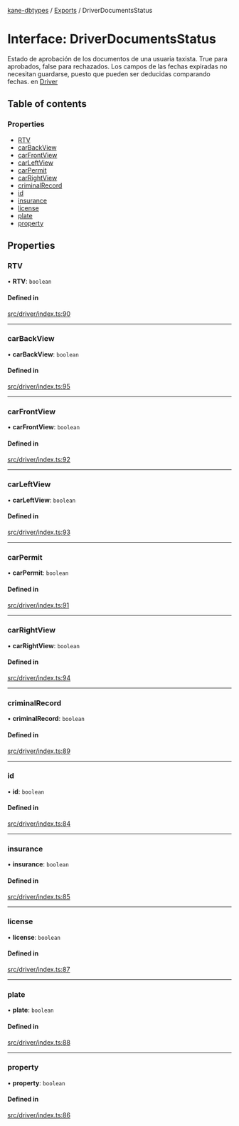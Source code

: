 [kane-dbtypes](../README.md) / [Exports](../modules.md) / DriverDocumentsStatus

# Interface: DriverDocumentsStatus

Estado de aprobación de los documentos de una usuaria taxista.
True para aprobados, false para rechazados.
Los campos de las fechas expiradas no necesitan guardarse, puesto que pueden ser deducidas comparando fechas.
en [Driver](Driver.md)

## Table of contents

### Properties

- [RTV](DriverDocumentsStatus.md#rtv)
- [carBackView](DriverDocumentsStatus.md#carbackview)
- [carFrontView](DriverDocumentsStatus.md#carfrontview)
- [carLeftView](DriverDocumentsStatus.md#carleftview)
- [carPermit](DriverDocumentsStatus.md#carpermit)
- [carRightView](DriverDocumentsStatus.md#carrightview)
- [criminalRecord](DriverDocumentsStatus.md#criminalrecord)
- [id](DriverDocumentsStatus.md#id)
- [insurance](DriverDocumentsStatus.md#insurance)
- [license](DriverDocumentsStatus.md#license)
- [plate](DriverDocumentsStatus.md#plate)
- [property](DriverDocumentsStatus.md#property)

## Properties

### RTV

• **RTV**: `boolean`

#### Defined in

[src/driver/index.ts:90](https://github.com/gatitolabs/kane-dbtypes/blob/0866c8c/src/driver/index.ts#L90)

___

### carBackView

• **carBackView**: `boolean`

#### Defined in

[src/driver/index.ts:95](https://github.com/gatitolabs/kane-dbtypes/blob/0866c8c/src/driver/index.ts#L95)

___

### carFrontView

• **carFrontView**: `boolean`

#### Defined in

[src/driver/index.ts:92](https://github.com/gatitolabs/kane-dbtypes/blob/0866c8c/src/driver/index.ts#L92)

___

### carLeftView

• **carLeftView**: `boolean`

#### Defined in

[src/driver/index.ts:93](https://github.com/gatitolabs/kane-dbtypes/blob/0866c8c/src/driver/index.ts#L93)

___

### carPermit

• **carPermit**: `boolean`

#### Defined in

[src/driver/index.ts:91](https://github.com/gatitolabs/kane-dbtypes/blob/0866c8c/src/driver/index.ts#L91)

___

### carRightView

• **carRightView**: `boolean`

#### Defined in

[src/driver/index.ts:94](https://github.com/gatitolabs/kane-dbtypes/blob/0866c8c/src/driver/index.ts#L94)

___

### criminalRecord

• **criminalRecord**: `boolean`

#### Defined in

[src/driver/index.ts:89](https://github.com/gatitolabs/kane-dbtypes/blob/0866c8c/src/driver/index.ts#L89)

___

### id

• **id**: `boolean`

#### Defined in

[src/driver/index.ts:84](https://github.com/gatitolabs/kane-dbtypes/blob/0866c8c/src/driver/index.ts#L84)

___

### insurance

• **insurance**: `boolean`

#### Defined in

[src/driver/index.ts:85](https://github.com/gatitolabs/kane-dbtypes/blob/0866c8c/src/driver/index.ts#L85)

___

### license

• **license**: `boolean`

#### Defined in

[src/driver/index.ts:87](https://github.com/gatitolabs/kane-dbtypes/blob/0866c8c/src/driver/index.ts#L87)

___

### plate

• **plate**: `boolean`

#### Defined in

[src/driver/index.ts:88](https://github.com/gatitolabs/kane-dbtypes/blob/0866c8c/src/driver/index.ts#L88)

___

### property

• **property**: `boolean`

#### Defined in

[src/driver/index.ts:86](https://github.com/gatitolabs/kane-dbtypes/blob/0866c8c/src/driver/index.ts#L86)
